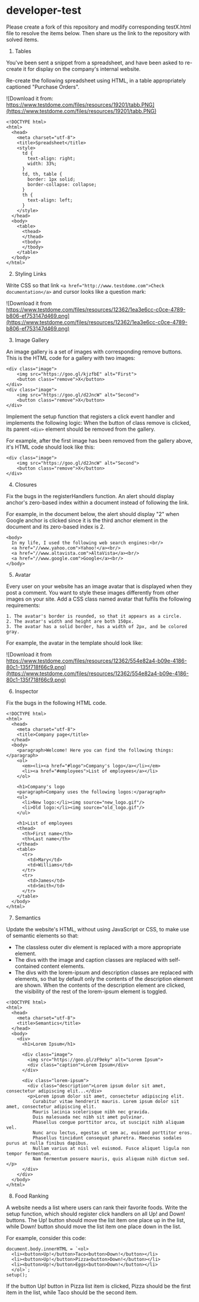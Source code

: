 # developer-test

Please create a fork of this repository and modify corresponding testX.html file to resolve the items below. Then share us the link to the repository with solved items.

1. Tables

You've been sent a snippet from a spreadsheet, and have been asked to re-create it for display on the company's internal website.

Re-create the following spreadsheet using HTML, in a table appropriately captioned "Purchase Orders".

![Download it from: https://www.testdome.com/files/resources/19201/tabb.PNG](https://www.testdome.com/files/resources/19201/tabb.PNG)


```
<!DOCTYPE html>
<html>
  <head>
    <meta charset="utf-8">
    <title>Spreadsheet</title>
    <style>
      td {
        text-align: right;
        width: 33%;
      }
      td, th, table {
        border: 1px solid;
        border-collapse: collapse;
      }
      th {
        text-align: left;
      }
    </style>
  </head>
  <body>
    <table>  
      <thead>
      </thead>
      <tbody>
      </tbody>
    </table>
  </body>
</html>
```

2. Styling Links

Write CSS so that link ```<a href="http://www.testdome.com">Check documentation</a>``` and cursor looks like a question mark:

![Download it from https://www.testdome.com/files/resources/12362/1ea3e6cc-c0ce-4789-b806-ef753147d469.png](https://www.testdome.com/files/resources/12362/1ea3e6cc-c0ce-4789-b806-ef753147d469.png)


3. Image Gallery

An image gallery is a set of images with corresponding remove buttons. This is the HTML code for a gallery with two images:

```
<div class="image"> 
	<img src="https://goo.gl/kjzfbE" alt="First"> 
	<button class="remove">X</button> 
</div> 
<div class="image"> 
	<img src="https://goo.gl/d2JncW" alt="Second"> 
	<button class="remove">X</button> 
</div>
```
Implement the setup function that registers a click event handler and implements the following logic: When the button of class remove is clicked, its parent ```<div>``` element should be removed from the gallery.

For example, after the first image has been removed from the gallery above, it's HTML code should look like this:
```
<div class="image"> 
	<img src="https://goo.gl/d2JncW" alt="Second"> 
	<button class="remove">X</button> 
</div>
```
4. Closures

Fix the bugs in the registerHandlers function. An alert should display anchor's zero-based index within a document instead of following the link.

For example, in the document below, the alert should display "2" when Google anchor is clicked since it is the third anchor element in the document and its zero-based index is 2.

```
<body>
  In my life, I used the following web search engines:<br/>
  <a href="//www.yahoo.com">Yahoo!</a><br/>
  <a href="//www.altavista.com">AltaVista</a><br/>
  <a href="//www.google.com">Google</a><br/>
</body>
```

5. Avatar

Every user on your website has an image avatar that is displayed when they post a comment. You want to style these images differently from other images on your site. Add a CSS class named avatar that fulfils the following requirements:

    1. The avatar's border is rounded, so that it appears as a circle.
    2. The avatar's width and height are both 150px.
    3. The avatar has a solid border, has a width of 2px, and be colored gray.

For example, the avatar in the template should look like:

![Download it from https://www.testdome.com/files/resources/12362/554e82a4-b09e-4186-80c1-135f718f66c9.png](https://www.testdome.com/files/resources/12362/554e82a4-b09e-4186-80c1-135f718f66c9.png)


6. Inspector

Fix the bugs in the following HTML code.

```
<!DOCTYPE html>
<html>
  <head>
    <meta charset="utf-8">
    <title>Company page</title>
  </head>
  <body>
    <paragraph>Welcome! Here you can find the following things:</paragraph>
    <ol>
      <em><li><a href="#logo">Company's logo</a></li></em>
      <li><a href="#employees">List of employees</a></li>
    </ol>

    <h1>Company's logo
    <paragraph>Company uses the following logos:</paragraph>
    <ul>
      <li>New logo:</li><img source="new_logo.gif"/>
      <li>Old logo:</li><img source="old_logo.gif"/>
    </ul>

    <h1>List of employees
    <thead>
      <th>First name</th>
      <th>Last name</th>
    </thead>
    <table>
      <tr>
        <td>Mary</td>
        <td>Williams</td>
      </tr>
      <tr>
        <td>James</td>
        <td>Smith</td>
      </tr>
    </table>
  </body>
</html>
```

7. Semantics

Update the website's HTML, without using JavaScript or CSS, to make use of semantic elements so that:

  * The classless outer div element is replaced with a more appropriate element.
  * The divs with the image and caption classes are replaced with self-contained content elements.
  * The divs with the lorem-ipsum and description classes are replaced with elements, so that by default only the contents of the description element are shown. When the contents of the description element are clicked, the visibility of the rest of the lorem-ipsum element is toggled.

```
<!DOCTYPE html>
<html>
  <head>
    <meta charset="utf-8">
    <title>Semantics</title>
  </head>
  <body>
    <div>
      <h1>Lorem Ipsum</h1>
      
      <div class="image">
        <img src="https://goo.gl/zF9eky" alt="Lorem Ipsum">
        <div class="caption">Lorem Ipsum</div>
      </div>
      
      <div class="lorem-ipsum">
        <div class="description">Lorem ipsum dolor sit amet, consectetur adipiscing elit...</div>
        <p>Lorem ipsum dolor sit amet, consectetur adipiscing elit. 
          Curabitur vitae hendrerit mauris. Lorem ipsum dolor sit amet, consectetur adipiscing elit. 
          Mauris lacinia scelerisque nibh nec gravida. 
          Duis malesuada nec nibh sit amet pulvinar. 
          Phasellus congue porttitor arcu, ut suscipit nibh aliquam vel. 
          Nunc arcu lectus, egestas ut sem ac, euismod porttitor eros. 
          Phasellus tincidunt consequat pharetra. Maecenas sodales purus at nulla finibus dapibus. 
          Nullam varius at nisl vel euismod. Fusce aliquet ligula non tempor fermentum. 
          Nam fermentum posuere mauris, quis aliquam nibh dictum sed.</p>
      </div>
    </div>
  </body>
</html>
```

8. Food Ranking

A website needs a list where users can rank their favorite foods. Write the setup function, which should register click handlers on all Up! and Down! buttons. The Up! button should move the list item one place up in the list, while Down! button should move the list item one place down in the list.

For example, consider this code:
```
document.body.innerHTML = `<ol> 
  <li><button>Up!</button>Taco<button>Down!</button></li>
  <li><button>Up!</button>Pizza<button>Down!</button></li>
  <li><button>Up!</button>Eggs<button>Down!</button></li>
  </ol>`; 
setup();
```

If the button Up! button in Pizza list item is clicked, Pizza should be the first item in the list, while Taco should be the second item.
